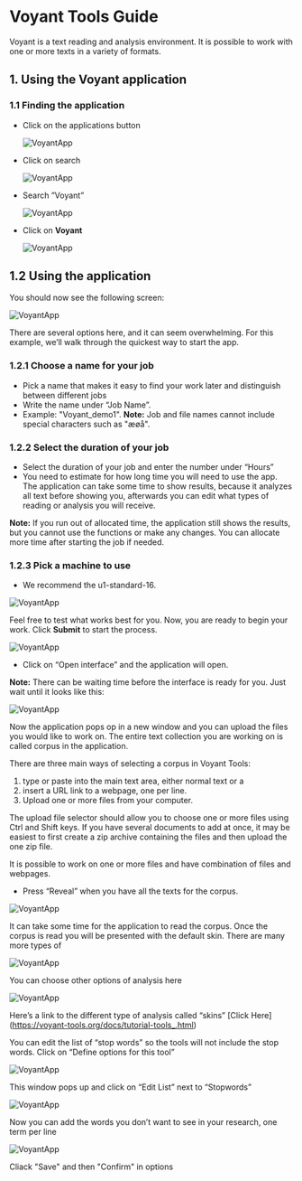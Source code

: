 # Voyant Tools Guide
Voyant is a text reading and analysis environment. It is possible to work with one or more texts in a variety of formats. 
## 1. Using the Voyant application 
### 1.1 Finding the application 

* Click on the applications button   

  ![VoyantApp](/assets/img/UCloud/Voyant/Billede1.png)

* Click on search 

  ![VoyantApp](/assets/img/UCloud/Voyant/Billede2.png) 

* Search ”Voyant” 

  ![VoyantApp](/assets/img/UCloud/Voyant/Billede3.png)

* Click on **Voyant**

   ![VoyantApp](/assets/img/UCloud/Voyant/Billede17.png)

## 1.2 Using the application

You should now see the following screen:

   ![VoyantApp](/assets/img/UCloud/Voyant/Billede4.png)

There are several options here, and it can seem overwhelming. For this example, we’ll walk through the quickest way to start the app.

### 1.2.1 Choose a name for your job

* Pick a name that makes it easy to find your work later and distinguish between different jobs
* Write the name under “Job Name”.
* Example: "Voyant_demo1".
**Note:** Job and file names cannot include special characters such as "æøå".

### 1.2.2 Select the duration of your job

* Select the duration of your job and enter the number under “Hours”
* You need to estimate for how long time you will need to use the app. The application can take some time to show results, because it analyzes all text before showing you, afterwards you can edit what types of reading or analysis you will receive.

**Note:** If you run out of allocated time, the application still shows the results, but you cannot use the functions or make any changes. You can allocate more time after starting the job if needed.

### 1.2.3 Pick a machine to use

* We recommend the u1-standard-16.

 ![VoyantApp](/assets/img/UCloud/Voyant/Billede5.png)

Feel free to test what works best for you.
Now, you are ready to begin your work. Click **Submit** to start the process.

 ![VoyantApp](/assets/img/UCloud/Voyant/Billede6.png)

* Click on “Open interface” and the application will open. 

**Note:** There can be waiting time before the interface is ready for you. Just wait until it looks like this: 

 ![VoyantApp](/assets/img/UCloud/Voyant/Billede8.png)

Now the application pops op in a new window and you can upload the files you would like to work on. The entire text collection you are working on is called corpus in the application. 

There are three main ways of selecting a corpus in Voyant Tools:

1.	type or paste into the main text area, either normal text or a
2.	insert a URL link to a webpage, one per line. 
3.	Upload one or more files from your computer. 

The upload file selector should allow you to choose one or more files using Ctrl and Shift keys. If you have several documents to add at once, it may be easiest to first create a zip archive containing the files and then upload the one zip file.

It is possible to work on one or more files and have combination of files and webpages. 

* Press “Reveal” when you have all the texts for the corpus. 

 ![VoyantApp](/assets/img/UCloud/Voyant/Billede9.png)

It can take some time for the application to read the corpus. Once the corpus is read you will be presented with the default skin. There are many more types of

 ![VoyantApp](/assets/img/UCloud/Voyant/Billede10.png)

You can choose other options of analysis here 

 ![VoyantApp](/assets/img/UCloud/Voyant/Billede16.png)

Here’s a link to the different type of analysis called “skins”  [Click Here] (https://voyant-tools.org/docs/tutorial-tools_.html)

You can edit the list of “stop words” so the tools will not include the stop words. Click on “Define options for this tool”

 ![VoyantApp](/assets/img/UCloud/Voyant/Billede12.png)

This window pops up and click on “Edit List” next to “Stopwords”

 ![VoyantApp](/assets/img/UCloud/Voyant/Billede18.png)

Now you can add the words you don’t want to see in your research, one term per line

 ![VoyantApp](/assets/img/UCloud/Voyant/Billede11.png)

Cliack "Save" and then "Confirm" in options
